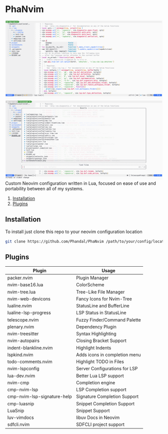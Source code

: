 # PhaNvim

![Screenshot](./screenshots/main.png)
![Screenshot](./screenshots/telescope.png)
Custom Neovim configuration written in Lua, focused on ease of use and portability between all of my systems.

1. [Installation](#installation)
2. [Plugins](#plugins)

## Installation
To install just clone this repo to your neovim configuration location
```bash
git clone https://github.com/Phandal/PhaNvim /path/to/your/config/location/nvim
```

## Plugins

| Plugin                      | Usage                         |
| --------------------------- | ----------------------------- |
| packer.nvim                 | Plugin Manager                |
| nvim-base16.lua             | ColorScheme                   |
| nvim-tree.lua               | Tree-Like File Manager        |
| nvim-web-devicons           | Fancy Icons for Nvim-Tree     |
| lualine.nvim                | StatusLine and BufferLine     |
| lualine-lsp-progress        | LSP Status in StatusLine      |
| telescope.nvim              | Fuzzy Finder/Command Palette  |
| plenary.nvim                | Dependency Plugin             |
| nvim-treesitter             | Syntax Highlighting           |
| nvim-autopairs              | Closing Bracket Support       |
| indent-blankline.nvim       | Highlight Indents             |
| lspkind.nvim                | Adds icons in completion menu |
| todo-comments.nvim          | Highlight TODO in Files       |
| nvim-lspconfig              | Server Configurations for LSP |
| lua-dev.nvim                | Better Lua LSP support        |
| nvim-cmp                    | Completion engine             |
| cmp-nvim-lsp                | LSP Completion support        |
| cmp-nvim-lsp-signature-help | Signature Completion Support  |
| cmp-luasnip                 | Snippet Completion Support    |
| LuaSnip                     | Snippet Support               |
| luv-vimdocs                 | libuv Docs in Neovim          |
| sdfcli.nvim                 | SDFCLI project support        |
